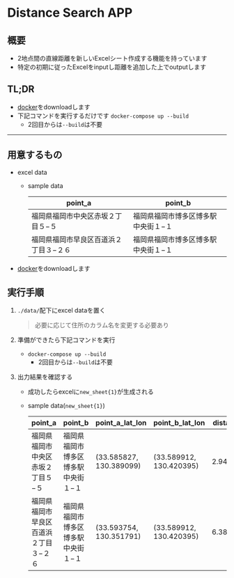 # Distance Search APP

## 概要

- 2地点間の直線距離を新しいExcelシート作成する機能を持っています
- 特定の初期に従ったExcelをinputし距離を追加した上でoutputします

## TL;DR

- [docker](https://www.docker.com/products/docker-desktop/)をdownloadします
- 下記コマンドを実行するだけです
  ``docker-compose up --build``
  - 2回目からは``--build``は不要

---

## 用意するもの

- excel data
  - sample data

    | point_a                               | point_b                             |
    | ------------------------------------- | ----------------------------------- |
    | 福岡県福岡市中央区赤坂２丁目５−５     | 福岡県福岡市博多区博多駅中央街１−１ |
    | 福岡県福岡市早良区百道浜２丁目３−２６ | 福岡県福岡市博多区博多駅中央街１−１ |

- [docker](https://www.docker.com/products/docker-desktop/)をdownloadします

## 実行手順

1. ``./data/``配下にexcel dataを置く
     > 必要に応じて住所のカラム名を変更する必要あり

2. 準備ができたら下記コマンドを実行
     - ``docker-compose up --build``
       - 2回目からは``--build``は不要

3. 出力結果を確認する
   - 成功したらexcelに``new_sheet{1}``が生成される
   - sample data(``new_sheet{1}``)

     | point_a                               | point_b                             | point_a_lat_lon         | point_b_lat_lon         | distance(km) |
     | ------------------------------------- | ----------------------------------- | ----------------------- | ----------------------- | ------------ |
     | 福岡県福岡市中央区赤坂２丁目５−５     | 福岡県福岡市博多区博多駅中央街１−１ | (33.585827, 130.389099) | (33.589912, 130.420395) | 2.940281701  |
     | 福岡県福岡市早良区百道浜２丁目３−２６ | 福岡県福岡市博多区博多駅中央街１−１ | (33.593754, 130.351791) | (33.589912, 130.420395) | 6.382360508  |
